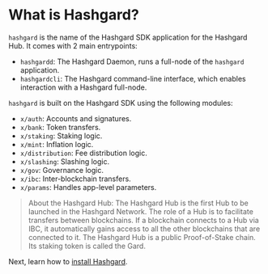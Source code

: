 # What is Hashgard?

`hashgard` is the name of the Hashgard SDK application for the Hashgard Hub. It comes with 2 main entrypoints:

- `hashgardd`: The Hashgard Daemon, runs a full-node of the `hashgard` application.
- `hashgardcli`: The Hashgard command-line interface, which enables interaction with a Hashgard full-node.

`hashgard` is built on the Hashgard SDK using the following modules:

- `x/auth`: Accounts and signatures.
- `x/bank`: Token transfers.
- `x/staking`: Staking logic.
- `x/mint`: Inflation logic.
- `x/distribution`: Fee distribution logic.
- `x/slashing`: Slashing logic.
- `x/gov`: Governance logic.
- `x/ibc`: Inter-blockchain transfers.
- `x/params`: Handles app-level parameters.

>About the Hashgard Hub: The Hashgard Hub is the first Hub to be launched in the Hashgard Network. The role of a Hub is to facilitate transfers between blockchains. If a blockchain connects to a Hub via IBC, it automatically gains access to all the other blockchains that are connected to it. The Hashgard Hub is a public Proof-of-Stake chain. Its staking token is called the Gard.

Next, learn how to [install Hashgard](./installation.md).
